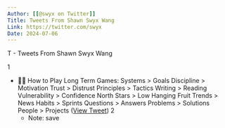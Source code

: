 ```yaml
---
Author: [[@swyx on Twitter]]
Title: Tweets From Shawn Swyx Wang
Link: https://twitter.com/swyx
Date: 2024-07-06
---
```

T - Tweets From Shawn Swyx Wang

1
- 💁‍♂️ How to Play Long Term Games:
  Systems > Goals
  Discipline > Motivation
  Trust > Distrust
  Principles > Tactics
  Writing > Reading
  Vulnerability > Confidence
  North Stars > Low Hanging Fruit
  Trends > News
  Habits > Sprints
  Questions > Answers
  Problems > Solutions
  People > Projects ([View Tweet](https://twitter.com/swyx/status/1281424520100737025))
2
    - Note: save
